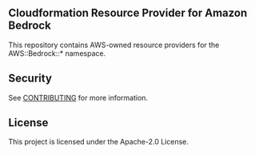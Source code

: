 ## Cloudformation Resource Provider for Amazon Bedrock

This repository contains AWS-owned resource providers for the AWS::Bedrock::* namespace.

## Security

See [CONTRIBUTING](CONTRIBUTING.md#security-issue-notifications) for more information.

## License

This project is licensed under the Apache-2.0 License.

